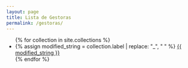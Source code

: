 ```yaml
---
layout: page
title: Lista de Gestoras
permalink: /gestoras/
---
```

<ul>
  {% for collection in site.collections %}
    <li>
      {% assign modified_string = collection.label | replace: "_", " " %}
      <a href="{{ site.baseurl }}/{{ collection.label }}/">{{ modified_string }}</a>
    </li>
  {% endfor %}
</ul>
